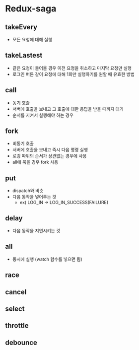 # Redux-saga

## takeEvery

- 모든 요청에 대해 실행

## takeLastest

- 같은 요청이 들어올 경우 이전 요청을 취소하고 마지막 요청만 실행
- 로그인 버튼 같이 요청에 대해 1회만 실행하기를 원할 때 유효한 방법

## call

- 동기 호출
- 서버에 호출을 보내고 그 호출에 대한 응답을 받을 때까지 대기
- 순서를 지켜서 실행해야 하는 경우

## fork

- 비동기 호출
- 서버에 호출을 보내고 즉시 다음 명령 실행
- 로깅 따위의 순서가 상관없는 경우에 사용
- all에 묶을 경우 fork 사용

## put

- dispatch와 비슷
- 다음 동작을 넣어주는 것
  - ex) LOG_IN -> LOG_IN_SUCCESS(FAILURE)

## delay

- 다음 동작을 지연시키는 것

## all

- 동시에 실행 (watch 함수를 넣으면 됨)

## race

## cancel

## select

## throttle

## debounce
